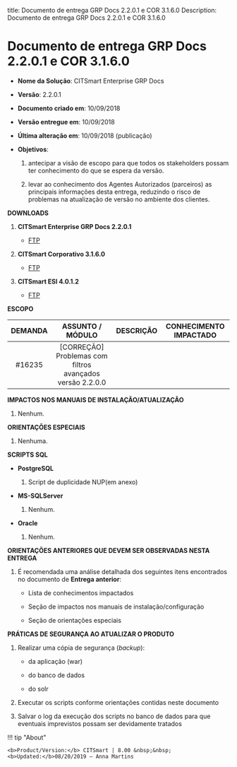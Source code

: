 title: Documento de entrega GRP Docs 2.2.0.1 e COR 3.1.6.0
Description: Documento de entrega GRP Docs 2.2.0.1 e COR 3.1.6.0

# Documento de entrega GRP Docs 2.2.0.1 e COR 3.1.6.0


-   **Nome da Solução**: CITSmart Enterprise GRP Docs

-   **Versão**: 2.2.0.1

-   **Documento criado em**: 10/09/2018

-   **Versão entregue em**: 10/09/2018

-   **Última alteração em**: 10/09/2018 (publicação)

-   **Objetivos**:

    1.  antecipar a visão de escopo para que todos os stakeholders possam ter
        conhecimento do que se espera da versão.

    2.  levar ao conhecimento dos Agentes Autorizados (parceiros) as principais
        informações desta entrega, reduzindo o risco de problemas na atualização
        de versão no ambiente dos clientes.

**DOWNLOADS**

1.  **CITSmart Enterprise GRP Docs 2.2.0.1**

    -   [FTP](http://kb.citsmartcloud.com/entregas/papelzero/Enterprise/2.2.0.1/)

2.  **CITSmart Corporativo 3.1.6.0**

    -   [FTP](http://kb.citsmartcloud.com/entregas/corporativo/Enterprise/3.1.6.0/)

3.  **CITSmart ESI 4.0.1.2**

    -   [FTP](http://kb.citsmartcloud.com/entregas/neuro/4.0.1.2)

**ESCOPO**

| DEMANDA |                      ASSUNTO / MÓDULO                     | DESCRIÇÃO | CONHECIMENTO IMPACTADO |
|:-------:|:---------------------------------------------------------:|:---------:|:----------------------:|
|  #16235 | [CORREÇÃO] Problemas com filtros avançados versão 2.2.0.0 |           |                        |


**IMPACTOS NOS MANUAIS DE INSTALAÇÃO/ATUALIZAÇÃO**

1.  Nenhum.

**ORIENTAÇÕES ESPECIAIS**

1.  Nenhuma.

**SCRIPTS SQL**

-   **PostgreSQL**

    1.  Script de duplicidade NUP(em anexo)

-   **MS-SQLServer**

    1.  Nenhum.

-   **Oracle**

    1.  Nenhum.

**ORIENTAÇÕES ANTERIORES QUE DEVEM SER OBSERVADAS NESTA ENTREGA**

1.  É recomendada uma análise detalhada dos seguintes itens encontrados no
    documento de **Entrega anterior**:

    -   Lista de conhecimentos impactados

    -   Seção de impactos nos manuais de instalação/configuração

    -   Seção de orientações especiais

**PRÁTICAS DE SEGURANÇA AO ATUALIZAR O PRODUTO**

1.  Realizar uma cópia de segurança (*backup*):

    -   da aplicação (war)

    -   do banco de dados

    -   do solr

2.  Executar os scripts conforme orientações contidas neste documento

3.  Salvar o log da execução dos scripts no banco de dados para que eventuais
    imprevistos possam ser devidamente tratados


!!! tip "About"

    <b>Product/Version:</b> CITSmart | 8.00 &nbsp;&nbsp;
    <b>Updated:</b>08/20/2019 – Anna Martins

